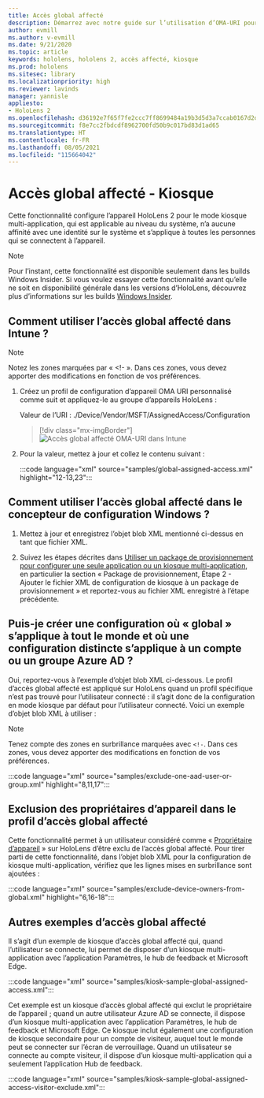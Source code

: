 ```yaml
---
title: Accès global affecté
description: Démarrez avec notre guide sur l’utilisation d’OMA-URI pour les kiosques Accès global affecté avec Intune et le concepteur de configuration Windows.
author: evmill
ms.author: v-evmill
ms.date: 9/21/2020
ms.topic: article
keywords: hololens, hololens 2, accès affecté, kiosque
ms.prod: hololens
ms.sitesec: library
ms.localizationpriority: high
ms.reviewer: lavinds
manager: yannisle
appliesto:
- HoloLens 2
ms.openlocfilehash: d36192e7f65f7fe2ccc7ff8699484a19b3d5d3a7ccab0167d2dbdcaf64bb5880
ms.sourcegitcommit: f8e7cc2fbdcdf8962700fd50b9c017bd83d1ad65
ms.translationtype: HT
ms.contentlocale: fr-FR
ms.lasthandoff: 08/05/2021
ms.locfileid: "115664042"
---
```

# <a name="global-assigned-access--kiosk"></a>Accès global affecté - Kiosque

Cette fonctionnalité configure l’appareil HoloLens 2 pour le mode kiosque multi-application, qui est applicable au niveau du système, n’a aucune affinité avec une identité sur le système et s’applique à toutes les personnes qui se connectent à l’appareil.

> [!NOTE]
> Pour l’instant, cette fonctionnalité est disponible seulement dans les builds Windows Insider. Si vous voulez essayer cette fonctionnalité avant qu’elle ne soit en disponibilité générale dans les versions d’HoloLens, découvrez plus d’informations sur les builds [Windows Insider](hololens-insider.md).

## <a name="how-to-use-global-assigned-access-in-intune"></a>Comment utiliser l’accès global affecté dans Intune ?

> [!NOTE]
> Notez les zones marquées par « <!- ». Dans ces zones, vous devez apporter des modifications en fonction de vos préférences.

1. Créez un profil de configuration d’appareil OMA URI personnalisé comme suit et appliquez-le au groupe d’appareils HoloLens :

    Valeur de l’URI : ./Device/Vendor/MSFT/AssignedAccess/Configuration

    > [!div class="mx-imgBorder"]
    > ![Accès global affecté OMA-URI dans Intune](images/global-assigned-access-omauri.png)

2. Pour la valeur, mettez à jour et collez le contenu suivant :

    :::code language="xml" source="samples/global-assigned-access.xml" highlight="12-13,23":::

## <a name="how-to-use-global-assigned-access-in-windows-configuration-designer"></a>Comment utiliser l’accès global affecté dans le concepteur de configuration Windows ?

1. Mettez à jour et enregistrez l’objet blob XML mentionné ci-dessus en tant que fichier XML. 

2. Suivez les étapes décrites dans [Utiliser un package de provisionnement pour configurer une seule application ou un kiosque multi-application](hololens-kiosk.md#use-a-provisioning-package-to-set-up-a-single-app-or-multi-app-kiosk), en particulier la section « Package de provisionnement, Étape 2 - Ajouter le fichier XML de configuration de kiosque à un package de provisionnement » et reportez-vous au fichier XML enregistré à l’étape précédente.

## <a name="can-i-create-a-configuration-where-global-applies-to-everyone-and-separate-configuration-applies-to-1-azure-ad-account-or-azure-ad-group"></a>Puis-je créer une configuration où « global » s’applique à tout le monde et où une configuration distincte s’applique à un compte ou un groupe Azure AD ? 

Oui, reportez-vous à l’exemple d’objet blob XML ci-dessous. Le profil d’accès global affecté est appliqué sur HoloLens quand un profil spécifique n’est pas trouvé pour l’utilisateur connecté : il s’agit donc de la configuration en mode kiosque par défaut pour l’utilisateur connecté.
Voici un exemple d’objet blob XML à utiliser :

> [!NOTE]
> Tenez compte des zones en surbrillance marquées avec `<!-`. Dans ces zones, vous devez apporter des modifications en fonction de vos préférences.

 :::code language="xml" source="samples/exclude-one-aad-user-or-group.xml" highlight="8,11,17":::

## <a name="excluding-deviceowners-from-global-assigned-access-profile"></a>Exclusion des propriétaires d’appareil dans le profil d’accès global affecté

Cette fonctionnalité permet à un utilisateur considéré comme « [Propriétaire d’appareil](security-adminless-os.md) » sur HoloLens d’être exclu de l’accès global affecté. Pour tirer parti de cette fonctionnalité, dans l’objet blob XML pour la configuration de kiosque multi-application, vérifiez que les lignes mises en surbrillance sont ajoutées :

 :::code language="xml" source="samples/exclude-device-owners-from-global.xml" highlight="6,16-18":::

## <a name="additional-global-assigned-access-examples"></a>Autres exemples d’accès global affecté

Il s’agit d’un exemple de kiosque d’accès global affecté qui, quand l’utilisateur se connecte, lui permet de disposer d’un kiosque multi-application avec l’application Paramètres, le hub de feedback et Microsoft Edge.

:::code language="xml" source="samples/kiosk-sample-global-assigned-access.xml":::

Cet exemple est un kiosque d’accès global affecté qui exclut le propriétaire de l’appareil ; quand un autre utilisateur Azure AD se connecte, il dispose d’un kiosque multi-application avec l’application Paramètres, le hub de feedback et Microsoft Edge. Ce kiosque inclut également une configuration de kiosque secondaire pour un compte de visiteur, auquel tout le monde peut se connecter sur l’écran de verrouillage. Quand un utilisateur se connecte au compte visiteur, il dispose d’un kiosque multi-application qui a seulement l’application Hub de feedback.

:::code language="xml" source="samples/kiosk-sample-global-assigned-access-visitor-exclude.xml":::
